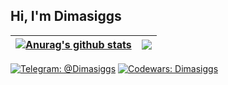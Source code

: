 ## Hi, I'm Dimasiggs


| <a href="https://github.com/Dimasiggs/github-readme-stats"><img align="center" src="https://github-readme-stats.vercel.app/api?username=Dimasiggs&show_icons=true&include_all_commits=true&theme=buefy&hide_border=true" alt="Anurag's github stats" /></a> | <a href="https://github.com/Dimasiggs/github-readme-stats"><img align="center" src="https://github-readme-stats.vercel.app/api/top-langs/?username=Dimasiggs&layout=compact&theme=buefy&hide_border=true" /></a> |
| ------------- | ------------- |


[![Telegram: @Dimasiggs](https://img.shields.io/badge/%40Dimasiggs-26A5E4?style=flat&logo=Telegram&label=Telegram&labelColor=white)](https://t.me/Dimasiggs)
[![Codewars: Dimasiggs](https://img.shields.io/badge/Dimasiggs-B1361E?style=flat&logo=Codewars&logoColor=B1361E&label=Codewars&labelColor=white)](https://www.codewars.com/users/Dimasiggs)
